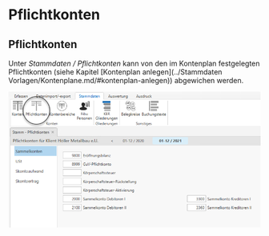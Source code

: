 # Pflichtkonten

## Pflichtkonten

Unter *Stammdaten / Pflichtkonten* kann von den im Kontenplan festgelegten Pflichtkonten (siehe Kapitel [Kontenplan anlegen](../Stammdaten Vorlagen/Kontenplane.md/#kontenplan-anlegen)) abgewichen werden.

![Abb. 1 Klientenstammdaten - Pflichtkonten](<img/NeuesElement110.png>)
